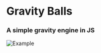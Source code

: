 # Gravity Balls
### A simple gravity engine in JS
![Example](https://raw.githubusercontent.com/ramanic/Gravity-Balls/master/example.gif)

